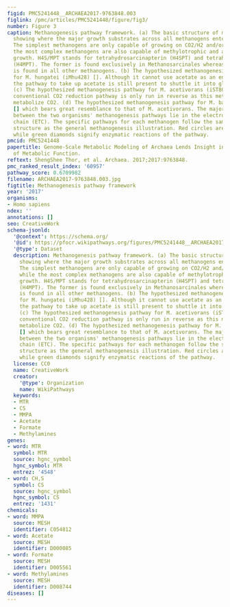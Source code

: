 ```yaml
---
figid: PMC5241448__ARCHAEA2017-9763848.003
figlink: /pmc/articles/PMC5241448/figure/fig3/
number: Figure 3
caption: Methanogenesis pathway framework. (a) The basic structure of methanogenesis
  showing where the major growth substrates across all methanogens enter the pathway.
  The simplest methanogens are only capable of growing on CO2/H2 and/or formate while
  the most complex methanogens are also capable of methylotrophic and acetotrophic
  growth. H4S/MPT stands for tetrahydrosarcinapterin (H4SPT) and tetrahydromethanopterin
  (H4MPT). The former is found exclusively in Methanosarcinales whereas the latter
  is found in all other methanogens. (b) The hypothesized methanogenesis pathways
  for M. hungatei (iMhu428) []. Although it cannot use acetate as an energy source,
  the pathway to take up acetate is still present to shuttle it into gluconeogenesis.
  (c) The hypothesized methanogenesis pathway for M. acetivorans (iST807) []. The
  conventional CO2 reduction pathway is only run in reverse as this methanogen cannot
  metabolize CO2. (d) The hypothesized methanogenesis pathway for M. barkeri (iAF692)
  [] which bears great resemblance to that of M. acetivorans. The major differences
  between the two organisms' methanogenesis pathways lie in the electron transport
  chain (ETC). The specific pathways for each methanogen follow the same topological
  structure as the general methanogenesis illustration. Red circles are metabolites
  while green diamonds signify enzymatic reactions of the pathway.
pmcid: PMC5241448
papertitle: Genome-Scale Metabolic Modeling of Archaea Lends Insight into Diversity
  of Metabolic Function.
reftext: ShengShee Thor, et al. Archaea. 2017;2017:9763848.
pmc_ranked_result_index: '60957'
pathway_score: 0.6709982
filename: ARCHAEA2017-9763848.003.jpg
figtitle: Methanogenesis pathway framework
year: '2017'
organisms:
- Homo sapiens
ndex: ''
annotations: []
seo: CreativeWork
schema-jsonld:
  '@context': https://schema.org/
  '@id': https://pfocr.wikipathways.org/figures/PMC5241448__ARCHAEA2017-9763848.003.html
  '@type': Dataset
  description: Methanogenesis pathway framework. (a) The basic structure of methanogenesis
    showing where the major growth substrates across all methanogens enter the pathway.
    The simplest methanogens are only capable of growing on CO2/H2 and/or formate
    while the most complex methanogens are also capable of methylotrophic and acetotrophic
    growth. H4S/MPT stands for tetrahydrosarcinapterin (H4SPT) and tetrahydromethanopterin
    (H4MPT). The former is found exclusively in Methanosarcinales whereas the latter
    is found in all other methanogens. (b) The hypothesized methanogenesis pathways
    for M. hungatei (iMhu428) []. Although it cannot use acetate as an energy source,
    the pathway to take up acetate is still present to shuttle it into gluconeogenesis.
    (c) The hypothesized methanogenesis pathway for M. acetivorans (iST807) []. The
    conventional CO2 reduction pathway is only run in reverse as this methanogen cannot
    metabolize CO2. (d) The hypothesized methanogenesis pathway for M. barkeri (iAF692)
    [] which bears great resemblance to that of M. acetivorans. The major differences
    between the two organisms' methanogenesis pathways lie in the electron transport
    chain (ETC). The specific pathways for each methanogen follow the same topological
    structure as the general methanogenesis illustration. Red circles are metabolites
    while green diamonds signify enzymatic reactions of the pathway.
  license: CC0
  name: CreativeWork
  creator:
    '@type': Organization
    name: WikiPathways
  keywords:
  - MTR
  - CS
  - MMPA
  - Acetate
  - Formate
  - Methylamines
genes:
- word: MTR
  symbol: MTR
  source: hgnc_symbol
  hgnc_symbol: MTR
  entrez: '4548'
- word: CH,S
  symbol: CS
  source: hgnc_symbol
  hgnc_symbol: CS
  entrez: '1431'
chemicals:
- word: MMPA
  source: MESH
  identifier: C054812
- word: Acetate
  source: MESH
  identifier: D000085
- word: Formate
  source: MESH
  identifier: D005561
- word: Methylamines
  source: MESH
  identifier: D008744
diseases: []
---
```

